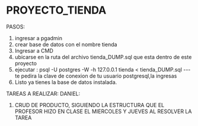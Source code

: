 # PROYECTO_TIENDA

PASOS:
1. ingresar a pgadmin
2. crear base de datos con el nombre tienda
3. Ingresar a CMD
4. ubicarse en la ruta del archivo tienda_DUMP.sql que esta dentro de este proyecto
5. ejecutar :  psql -U postgres -W -h 127.0.0.1 tienda < tienda_DUMP.sql
---te pedira la clave de conexion de tu usuario postgresql,la ingresas
6. Listo ya tienes la base de datos instalada.


TAREAS A REALIZAR:
DANIEL:
1. CRUD DE PRODUCTO, SIGUIENDO LA ESTRUCTURA QUE EL PROFESOR HIZO EN CLASE EL MIERCOLES Y JUEVES AL RESOLVER LA TAREA